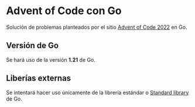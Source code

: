 # Advent of Code con Go
Solución de problemas planteados por el sitio [Advent of Code 2022](https://adventofcode.com/) en Go.

## Versión de Go

Se hará uso de la versión **1.21** de Go.

## Liberías externas

Se intentará hacer uso únicamente de la librería estándar o [Standard library](https://pkg.go.dev/std) de Go.